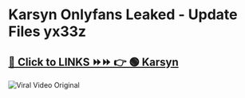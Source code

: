 
 # Karsyn Onlyfans Leaked - Update Files yx33z

## <h2><a href="https://clipsfans.com/Karsyn&ref=git">🔗 Click to LINKS ⏩⏩ 👉 🟢 Karsyn </a></h2>

<a href="https://clipsfans.com/Karsyn&ref=git" rel="nofollow" data-target="animated-image.originalLink"><img src="https://i.ibb.co.com/xMMVF88/686577567.gif" alt="Viral Video Original" style="max-width: 100%; display: inline-block;" data-target="animated-image.originalImage"></a>

